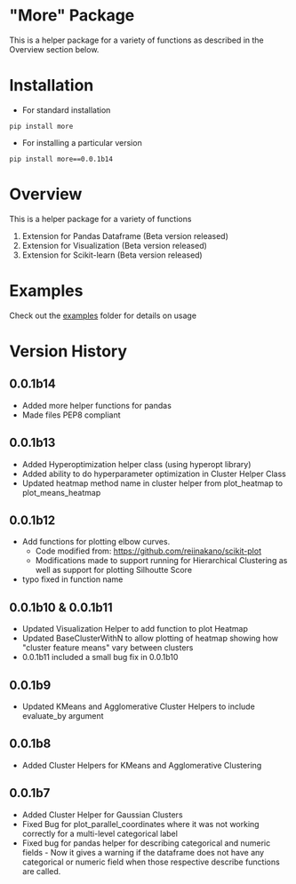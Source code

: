 # "More" Package

This is a helper package for a variety of functions as described in the Overview section below. 

# Installation

* For standard installation 
```
pip install more 
```
* For installing a particular version
```
pip install more==0.0.1b14
```

# Overview

This is a helper package for a variety of functions
1. Extension for Pandas Dataframe (Beta version released)
2. Extension for Visualization (Beta version released)
3. Extension for Scikit-learn (Beta version released)

# Examples
Check out the  [examples](https://github.com/ngupta23/more/tree/master/examples) folder for details on usage

# Version History

## 0.0.1b14

* Added more helper functions for pandas
* Made files PEP8 compliant

## 0.0.1b13

* Added Hyperoptimization helper class (using hyperopt library)
* Added ability to do hyperparameter optimization in Cluster Helper Class
* Updated heatmap method name in cluster helper from plot_heatmap to plot_means_heatmap


## 0.0.1b12

* Add functions for plotting elbow curves. 
    - Code modified from: https://github.com/reiinakano/scikit-plot
    - Modifications made to support running for Hierarchical Clustering as well as support for plotting Silhoutte Score 
* typo fixed in function name

## 0.0.1b10 & 0.0.1b11

* Updated Visualization Helper to add function to plot Heatmap
* Updated BaseClusterWithN to allow plotting of heatmap showing how "cluster feature means" vary between clusters
* 0.0.1b11 included a small bug fix in 0.0.1b10

## 0.0.1b9

* Updated KMeans and Agglomerative Cluster Helpers to include evaluate_by argument


## 0.0.1b8

* Added Cluster Helpers for KMeans and Agglomerative Clustering

## 0.0.1b7

* Added Cluster Helper for Gaussian Clusters
* Fixed Bug for plot_parallel_coordinates where it was not working correctly for a multi-level categorical label
* Fixed bug for pandas helper for describing categorical and numeric fields - Now it gives a warning if the dataframe does not have any categorical or numeric field when those respective describe functions are called.

